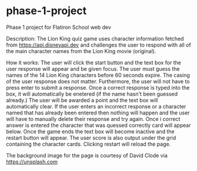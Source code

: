 # phase-1-project
Phase 1 project for Flatiron School web dev

Description:
The Lion King quiz game uses character information fetched from https://api.disneyapi.dev and challenges the user to
respond with all of the main character names from the Lion King movie (original).

How it works:
The user will click the start button and the text box for the user response will appear and be given focus.
The user must guess the names of the 14 Lion King characters before 60 seconds expire. The casing of the user response does not matter. Furthermore, the user will not have to press enter to submit a response. Once a correct response is typed into the box, it will automatically be enetered (if the name hasn't been guessed already.) The user will be awarded a point and the text box will automatically clear. If the user enters an incorrect response or a character named that has already been entered then nothing will happen and the user will have to manually delete their response and try again. Once i correct answer is entered the character that was quessed correctly card will appear below. Once the game ends the text box will become inactive and the restart button will appear. The user score is also output under the grid containing the character cards. Clicking restart will reload the page.

The background image for the page is courtesy of David Clode via https://unsplash.com